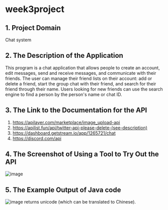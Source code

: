 # week3project

## 1. Project Domain

Chat system

## 2. The Description of the Application

This program is a chat application that allows people to create an account, edit messages, send and receive messages, and communicate with their friends. The user can manage their friend lists on their account: add or delete a friend, start the group chat with their friend, and search for their friend through their name. Users looking for new friends can use the search engine to find a person by the person's name or chat ID.

## 3. The Link to the Documentation for the API

1. https://apilayer.com/marketplace/image_upload-api
2. https://apilist.fun/api/twitter-api-please-delete-(see-description)
3. https://dashboard.getstream.io/app/1265721/chat
4. https://discord.com/api

## 4. The Screenshot of Using a Tool to Try Out the API

![image](https://github.com/zhaolang05/week3project/assets/113117582/98d38c67-fd33-4b30-8e82-98e31df85f12)

## 5. The Example Output of Java code
![image](https://github.com/zhaolang05/week3project/assets/113117582/c1b19958-b362-4dfe-beaf-9c60bb82b373)
returns unicode (which can be translated to Chinese).
